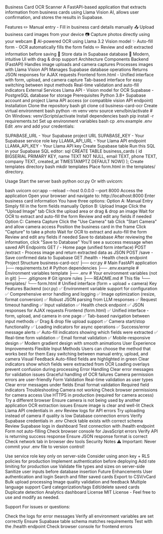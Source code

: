Business Card OCR Scanner
A FastAPI-based application that extracts information from business cards using Llama Vision AI, allows user confirmation, and stores the results in Supabase.

Features
✏️ Manual entry - Fill in business card details manually
📤 Upload business card images from your device
📷 Capture photos directly using your webcam
🤖 AI-powered OCR using Llama 3.2 Vision model
✨ Auto-fill form - OCR automatically fills the form fields
✏️ Review and edit extracted information before saving
💾 Store data in Supabase database
🎨 Modern, intuitive UI with drag & drop support
Architecture
Components
Backend (FastAPI)
Handles image uploads and camera captures
Processes images with Llama Vision API
Manages Supabase database operations
Returns JSON responses for AJAX requests
Frontend
form.html - Unified interface with form, upload, and camera capture
Tab-based interface for easy switching between input methods
Real-time validation and auto-fill indicators
External Services
Llama API - Vision model for OCR
Supabase - PostgreSQL database for storage
Prerequisites
Python 3.8+
Supabase account and project
Llama API access (or compatible vision API endpoint)
Installation
Clone the repository
bash
   git clone <your-repo>
   cd business-card-ocr
Create virtual environment
bash
   python -m venv venv
   source venv/bin/activate  # On Windows: venv\Scripts\activate
Install dependencies
bash
   pip install -r requirements.txt
Set up environment variables
bash
   cp .env.example .env
Edit .env and add your credentials:

SUPABASE_URL - Your Supabase project URL
SUPABASE_KEY - Your Supabase service role key
LLAMA_API_URL - Your Llama API endpoint
LLAMA_API_KEY - Your Llama API key
Create Supabase table Run this SQL in your Supabase SQL editor:
sql
   CREATE TABLE business_cards (
       id BIGSERIAL PRIMARY KEY,
       name TEXT NOT NULL,
       email TEXT,
       phone TEXT,
       company TEXT,
       created_at TIMESTAMPTZ DEFAULT NOW()
   );
Create templates directory
bash
   mkdir templates
Place form.html in the templates/ directory.

Usage
Start the server
bash
   python ocr.py
Or with uvicorn:

bash
   uvicorn ocr:app --reload --host 0.0.0.0 --port 8000
Access the application Open your browser and navigate to:
   http://localhost:8000
Enter business card information You have three options: Option A: Manual Entry
Simply fill in the form fields manually
Option B: Upload Image
Click the "Upload Image" tab
Click the upload area or drag & drop an image
Wait for OCR to extract and auto-fill the form
Review and edit any fields if needed
Option C: Camera Capture
Click the "Use Camera" tab
Click "Start Camera" and allow camera access
Position the business card in the frame
Click "Capture" to take a photo
Wait for OCR to extract and auto-fill the form
Review and edit any fields if needed
Save to database
After reviewing the information, click "Save to Database"
You'll see a success message when saved
API Endpoints
GET / - Home page (unified form interface)
POST /extract - Process image and return extracted data as JSON
POST /save - Save confirmed data to Supabase
GET /health - Health check endpoint
Project Structure
business-card-ocr/
├── ocr.py              # Main FastAPI application
├── requirements.txt    # Python dependencies
├── .env.example       # Environment variables template
├── .env               # Your environment variables (not in git)
├── .gitignore         # Git ignore rules
├── README.md          # This file
└── templates/
    └── form.html      # Unified interface (form + upload + camera)
Key Features
Backend (ocr.py)
✅ Environment variable support for configuration
✅ Comprehensive error handling and logging
✅ Image optimization (resize, format conversion)
✅ Robust JSON parsing from LLM responses
✅ Request timeout handling
✅ Input validation
✅ Health check endpoint
✅ JSON responses for AJAX requests
Frontend (form.html)
✅ Unified interface - form, upload, and camera in one page
✅ Tab-based navigation between input methods
✅ Drag & drop file upload support
✅ Camera start/stop functionality
✅ Loading indicators for async operations
✅ Success/error message alerts
✅ Auto-fill indicators showing which fields were extracted
✅ Real-time form validation
✅ Email format validation
✅ Mobile-responsive design
✅ Modern gradient design with smooth animations
User Experience Improvements
Flexible Input Methods
Users can choose the method that works best for them
Easy switching between manual entry, upload, and camera
Visual Feedback
Auto-filled fields are highlighted in green
Clear indicators show which fields were extracted from OCR
Loading overlays prevent confusion during processing
Error Handling
Clear error messages for validation issues
Graceful handling of OCR failures
Camera permission errors are user-friendly
Form Validation
Real-time validation as user types
Clear error messages under fields
Email format validation
Required field indicators
Troubleshooting
Camera not working
Check browser permissions for camera access
Use HTTPS in production (required for camera access)
Try a different browser
Ensure camera is not being used by another application
OCR extraction issues
Ensure image is clear and well-lit
Check Llama API credentials in .env
Review logs for API errors
Try uploading instead of camera if quality is low
Database connection errors
Verify Supabase credentials in .env
Check table exists with correct schema
Review Supabase logs in dashboard
Test connection with /health endpoint
Form not auto-filling
Check browser console for JavaScript errors
Verify API is returning success response
Ensure JSON response format is correct
Check network tab in browser dev tools
Security Notes
⚠️ Important: Never commit your .env file to version control!

Use service role key only on server-side
Consider using anon key + RLS policies for production
Implement authentication before deploying
Add rate limiting for production use
Validate file types and sizes on server-side
Sanitize user inputs before database insertion
Future Enhancements
 User authentication and login
 Search and filter saved cards
 Export to CSV/vCard
 Bulk upload processing
 Image quality validation and feedback
 Multiple language support
 Card categorization/tags
 Edit/delete saved cards
 Duplicate detection
 Analytics dashboard
License
MIT License - Feel free to use and modify as needed.

Support
For issues or questions:

Check the logs for error messages
Verify all environment variables are set correctly
Ensure Supabase table schema matches requirements
Test with the /health endpoint
Check browser console for frontend errors
